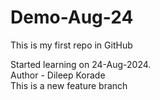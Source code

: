 # Demo-Aug-24
This is my first repo in GitHub

Started learning on 24-Aug-2024. 
<br>
Author - Dileep Korade
<br>
This is a new feature branch
